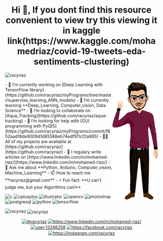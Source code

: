 <h1 align="center">Hi 👋, If you dont find this resource convenient to view try this viewing it in kaggle link(https://www.kaggle.com/mohamedriaz/covid-19-tweets-eda-sentiments-clustering)</h1>

<p align="left"> <img src="https://komarev.com/ghpvc/?username=racyriaz" alt="racyriaz" /> </p>

<img align='right' src="https://github.com/racyriaz/myPrograms/blob/master/RealTime_problems/Covid19_tweets/avatar%206.png" width="150" />
- 🔭 I’m currently working on [Deep Learning with TensorFlow library](https://github.com/racyriaz/myPrograms/tree/master/supervise_learning_ANN_models)
- 🌱 I’m currently learning **Deep_Learning, Computer_vision, Data Science**
- 👯 I’m looking to collaborate on [Aqua_Tracking](https://github.com/racyriaz/aqua-tracking)
- 🤝 I’m looking for help with [GUI programming with PyQt5](https://github.com/racyriaz/myPrograms/commit/f852aad18de9009d1d85588eb74edf5f1cf2a985)
- 👨‍💻 All of my projects are available at [https://github.com/racyriaz](https://github.com/racyriaz)
- 📝 I regulary write articles on [https://www.linkedin.com/in/mohamed-riaz/](https://www.linkedin.com/in/mohamed-riaz/)
- 💬 Ask me about **Python, Arduino, Computer_vision, Machine_Learning**
- 📫 How to reach me **racyriaz@gmail.com**
- ⚡ Fun fact: **U can't judge me, but your Algorithms can!**

<p align="left"><img src="https://devicons.github.io/devicon/devicon.git/icons/c/c-original.svg" alt="c" width="40" height="40"/> <img src="https://devicons.github.io/devicon/devicon.git/icons/cplusplus/cplusplus-original.svg" alt="cplusplus" width="40" height="40"/> <img src="https://www.vectorlogo.zone/logos/adobe_illustrator/adobe_illustrator-icon.svg" alt="illustrator" width="40" height="40"/> <img src="https://www.vectorlogo.zone/logos/opencv/opencv-icon.svg" alt="opencv" width="40" height="40"/> <img src="https://devicons.github.io/devicon/devicon.git/icons/photoshop/photoshop-plain.svg" alt="photoshop" width="40" height="40"/> <img src="https://devicons.github.io/devicon/devicon.git/icons/postgresql/postgresql-original-wordmark.svg" alt="postgresql" width="40" height="40"/> <img src="https://devicons.github.io/devicon/devicon.git/icons/python/python-original.svg" alt="python" width="40" height="40"/> <img src="https://www.vectorlogo.zone/logos/tensorflow/tensorflow-icon.svg" alt="tensorflow" width="40" height="40"/></p><p><img align="left" src="https://github-readme-stats.vercel.app/api/top-langs/?username=racyriaz&layout=compact&hide=html" alt="racyriaz" /></p>

<p>&nbsp;<img align="center" src="https://github-readme-stats.vercel.app/api?username=racyriaz&show_icons=true" alt="racyriaz" /></p>

<p align="center">
<a href="https://twitter.com/@racyriaz" target="blank"><img align="center" src="https://cdn.jsdelivr.net/npm/simple-icons@3.0.1/icons/twitter.svg" alt="@racyriaz" height="30" width="30" /></a>
<a href="https://linkedin.com/in/https://www.linkedin.com/in/mohamed-riaz/" target="blank"><img align="center" src="https://cdn.jsdelivr.net/npm/simple-icons@3.0.1/icons/linkedin.svg" alt="https://www.linkedin.com/in/mohamed-riaz/" height="30" width="30" /></a>
<a href="https://stackoverflow.com/users/user:13266258" target="blank"><img align="center" src="https://cdn.jsdelivr.net/npm/simple-icons@3.0.1/icons/stackoverflow.svg" alt="user:13266258" height="30" width="30" /></a>
<a href="https://fb.com/https://facebook.com/racyriaz" target="blank"><img align="center" src="https://cdn.jsdelivr.net/npm/simple-icons@3.0.1/icons/facebook.svg" alt="https://facebook.com/racyriaz" height="30" width="30" /></a>
<a href="https://instagram.com/https://instagram.com/racyriaz" target="blank"><img align="center" src="https://cdn.jsdelivr.net/npm/simple-icons@3.0.1/icons/instagram.svg" alt="https://instagram.com/racyriaz" height="30" width="30" /></a>
</p>
